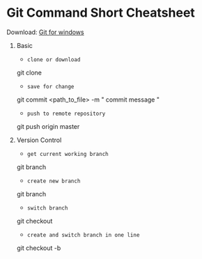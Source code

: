# Git Command Short Cheatsheet

Download: [Git for windows](https://github.com/git-for-windows/git/releases)

1. Basic
   - `clone or download`
   
   git clone <repo url> <customer folder name>
   
   - `save for change`
   
   git commit  <path_to_file> -m " commit message "
   
   - `push to remote repository`
   
   git push origin master

2. Version Control
   - `get current working branch`
   
   git branch
   
   - `create new branch`
   
   git branch <newBranch>
   
   - `switch branch`
   
   git checkout <branchName>
   
   - `create and switch branch in one line`
   
   git checkout -b <newBranch>
